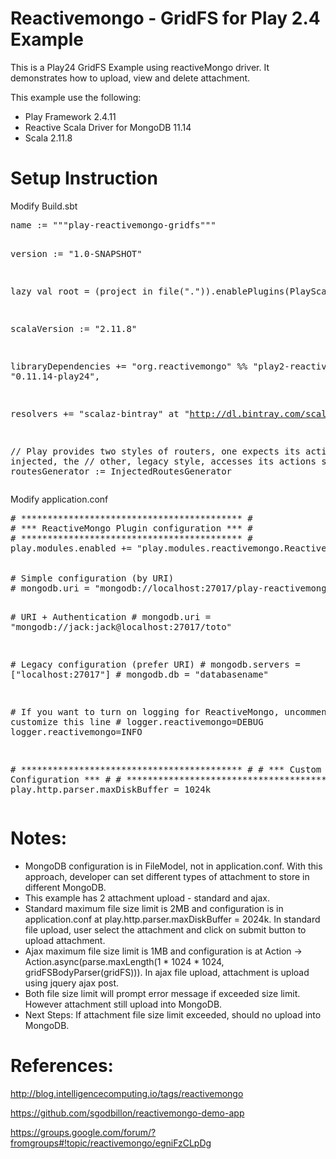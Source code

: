 Reactivemongo - GridFS for Play 2.4 Example
=======================
This is a Play24 GridFS Example using reactiveMongo driver. It demonstrates how to upload, view and delete attachment.

This example use the following:
<ul>
<li>Play Framework 2.4.11</li>
<li>Reactive Scala Driver for MongoDB 11.14</li>
<li>Scala 2.11.8</li>
</ul>

Setup Instruction
=======================

Modify Build.sbt
<div class="highlight highlight-scala"><pre>
name := """play-reactivemongo-gridfs"""

version := "1.0-SNAPSHOT"

lazy val root = (project in file(".")).enablePlugins(PlayScala)

scalaVersion := "2.11.8"

libraryDependencies += "org.reactivemongo" %% "play2-reactivemongo" % "0.11.14-play24",

resolvers += "scalaz-bintray" at "http://dl.bintray.com/scalaz/releases"

// Play provides two styles of routers, one expects its actions to be injected, the
// other, legacy style, accesses its actions statically.
routesGenerator := InjectedRoutesGenerator
</pre></div>

Modify application.conf
<div class="highlight highlight-scala"><pre>
# ****************************************** #
# *** ReactiveMongo Plugin configuration *** #
# ****************************************** #
play.modules.enabled += "play.modules.reactivemongo.ReactiveMongoModule"
<br>
&#35; Simple configuration (by URI)
&#35; mongodb.uri = "mongodb://localhost:27017/play-reactivemongo-gridfs"


&#35; URI + Authentication
&#35; mongodb.uri = "mongodb://jack:jack@localhost:27017/toto"

&#35; Legacy configuration (prefer URI)
&#35; mongodb.servers = ["localhost:27017"]
&#35; mongodb.db = "databasename"

&#35; If you want to turn on logging for ReactiveMongo, uncomment and customize this line
&#35; logger.reactivemongo=DEBUG
logger.reactivemongo=INFO

&#35; ****************************************** &#35;
&#35; ***        Custom Configuration        *** &#35;
&#35; ****************************************** &#35;
play.http.parser.maxDiskBuffer = 1024k
</pre></div>

Notes:
=======================
<ul>
<li>MongoDB configuration is in FileModel, not in application.conf. With this approach, developer can set different types of attachment to store in different MongoDB.</li>
<li>This example has 2 attachment upload - standard and ajax.</li>
<li>Standard maximum file size limit is 2MB and configuration is in application.conf at play.http.parser.maxDiskBuffer = 2024k. In standard file upload, user select the attachment and click on submit button to upload attachment.</li>
<li>Ajax maximum file size limit is 1MB and configuration is at Action -> Action.async(parse.maxLength(1 * 1024 * 1024, gridFSBodyParser(gridFS))). In ajax file upload, attachment is upload using jquery ajax post.</li>
<li>Both file size limit will prompt error message if exceeded size limit. However attachment still upload into MongoDB.</li>
<li>Next Steps: If attachment file size limit exceeded, should no upload into MongoDB.</li>
</ul>

References:
=======================
http://blog.intelligencecomputing.io/tags/reactivemongo

https://github.com/sgodbillon/reactivemongo-demo-app

https://groups.google.com/forum/?fromgroups#!topic/reactivemongo/egniFzCLpDg
